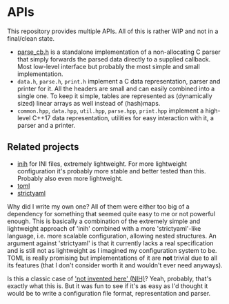 # APIs

This repository provides multiple APIs. All of this is rather WIP and not in a final/clean state.

- [parse_cb.h](parse_cb.h) is a standalone implementation of a non-allocating C parser
  that simply forwards the parsed data directly to a supplied callback.
  Most low-level interface but probably the most simple and small implementation.
- `data.h`, `parse.h`, `print.h` implement a C data representation,
  parser and printer for it. All the headers are small and can easily
  combined into a single one. To keep it simple, tables are represented
  as (dynamically sized) linear arrays as well instead of (hash)maps.
- `common.hpp`, `data.hpp`, `util.hpp`, `parse.hpp`, `print.hpp` implement a 
  high-level C++17 data representation, utilities for easy interaction with it,
  a parser and a printer.

## Related projects

- [inih](https://github.com/benhoyt/inih) for INI files, extremely lightweight.
  For more lightweight configuration it's probably more stable and better
  tested than this. Probably also even more lightweight.
- [toml](https://github.com/toml-lang/toml)
- [strictyaml](https://github.com/crdoconnor/strictyaml)

Why did I write my own one? All of them were either too big of a dependency
for something that seemed quite easy to me or not powerful enough.
This is basically a combination of the extremely simple and lightweight
approach of 'inih' combined with a more 'strictyaml'-like language, i.e.
more scalable configuration, allowing nested structures.
An argument against 'strictyaml' is that it currently lacks a real
specification and is still not as lightweight as I imagined my configuration
system to be.
TOML is really promising but implementations of it are **not** trivial due
to all its features (that I don't consider worth it and wouldn't ever 
need anyways).

Is this a classic case of ['not invented here' (NIH)](https://en.wikipedia.org/wiki/Not_invented_here)?
Yeah, probably, that's exactly what this is. But it was fun to see
if it's as easy as I'd thought it would be to write a configuration file
format, representation and parser.
